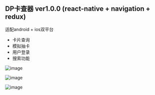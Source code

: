 ## DP卡查器 ver1.0.0 (react-native + navigation + redux)

适配android + ios双平台

* 卡片查询
* 模拟抽卡
* 用户登录
* 搜索功能

![image](https://github.com/suda077/DP2/tree/master/src/images/show/draw_ios_2.gif)

![image](https://github.com/suda077/DP2/tree/master/src/images/show/card_ios_2.gif)

![image](https://github.com/suda077/DP2/tree/master/src/images/show/search_ios_2.gif)

